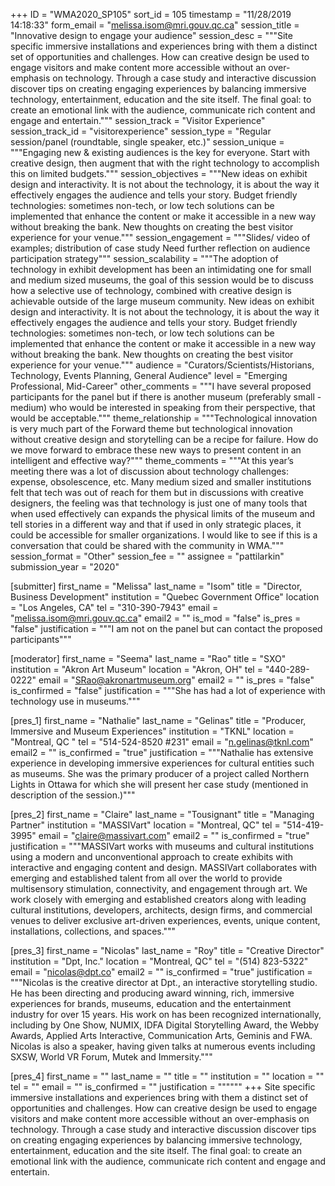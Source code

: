 +++
ID = "WMA2020_SP105"
sort_id = 105
timestamp = "11/28/2019 14:18:33"
form_email = "melissa.isom@mri.gouv.qc.ca"
session_title = "Innovative design to engage your audience"
session_desc = """Site specific immersive installations and experiences bring with them a distinct set of opportunities and challenges. How can creative design be used to engage visitors and make content more accessible without an over-emphasis on technology. Through a case study and interactive discussion discover tips on creating engaging experiences by balancing immersive technology, entertainment, education and the site itself. The final goal: to create an emotional link with the audience, communicate rich content and engage and entertain."""
session_track = "Visitor Experience"
session_track_id = "visitorexperience"
session_type = "Regular session/panel (roundtable, single speaker, etc.)"
session_unique = """Engaging new & existing audiences is the key for everyone. Start with creative design, then augment that with the right technology to accomplish this on limited budgets."""
session_objectives = """New ideas on exhibit design and interactivity. It is not about the technology, it is about the way it effectively engages the audience and tells your story. Budget friendly technologies: sometimes non-tech, or low tech solutions can be implemented that enhance the content or make it accessible in a new way without breaking the bank. New thoughts on creating the best visitor experience for your venue."""
session_engagement = """Slides/ video of examples; distribution of case study Need further reflection on audience participation strategy"""
session_scalability = """The adoption of technology in exhibit development has been an intimidating one for small and medium sized museums, the goal of this session would be to discuss how a selective use of technology, combined with creative design is achievable outside of the large museum community. New ideas on exhibit design and interactivity. It is not about the technology, it is about the way it effectively engages the audience and tells your story. Budget friendly technologies: sometimes non-tech, or low tech solutions can be implemented that enhance the content or make it accessible in a new way without breaking the bank. New thoughts on creating the best visitor experience for your venue."""
audience = "Curators/Scientists/Historians, Technology, Events Planning, General Audience"
level = "Emerging Professional, Mid-Career"
other_comments = """I have several proposed participants for the panel but if there is another museum (preferably small - medium) who would be interested in speaking from their perspective, that would be acceptable."""
theme_relationship = """Technological innovation is very much part of the Forward theme but technological innovation without creative design and storytelling can be a recipe for failure. How do we move forward to embrace these new ways to present content in an intelligent and effective way?"""
theme_comments = """At this year’s meeting there was a lot of discussion about technology challenges: expense, obsolescence, etc. Many medium sized and smaller institutions felt that tech was out of reach for them but in discussions with creative designers, the feeling was that technology is just one of many tools that when used effectively can expands the physical limits of the museum and tell stories in a different way and that if used in only strategic places, it could be accessible for smaller organizations. I would like to see if this is a conversation that could be shared with the community in WMA."""
session_format = "Other"
session_fee = ""
assignee = "pattilarkin"
submission_year = "2020"

[submitter]
first_name = "Melissa"
last_name = "Isom"
title = "Director, Business Development"
institution = "Quebec Government Office"
location = "Los Angeles, CA"
tel = "310-390-7943"
email = "melissa.isom@mri.gouv.qc.ca"
email2 = ""
is_mod = "false"
is_pres = "false"
justification = """I am not on the panel but can contact the proposed participants"""

[moderator]
first_name = "Seema"
last_name = "Rao"
title = "SXO"
institution = "Akron Art Museum"
location = "Akron, OH"
tel = "440-289-0222"
email = "SRao@akronartmuseum.org"
email2 = ""
is_pres = "false"
is_confirmed = "false"
justification = """She has had a lot of experience with technology use in museums."""

[pres_1]
first_name = "Nathalie"
last_name = "Gelinas"
title = "Producer, Immersive and Museum Experiences"
institution = "TKNL"
location = "Montreal, QC "
tel = "514-524-8520 #231"
email = "n.gelinas@tknl.com"
email2 = ""
is_confirmed = "true"
justification = """Nathalie has extensive experience in developing immersive experiences for cultural entities such as museums. She was the primary producer of a project called Northern Lights in Ottawa for which she will present her case study (mentioned in description of the session.)"""

[pres_2]
first_name = "Claire"
last_name = "Tousignant"
title = "Managing Partner"
institution = "MASSIVart"
location = "Montreal, QC"
tel = "514-419-3995"
email = "claire@massivart.com"
email2 = ""
is_confirmed = "true"
justification = """MASSIVart works with museums and cultural institutions using a modern and unconventional approach to create exhibits with interactive and engaging content and design. MASSIVart collaborates with emerging and established talent from all over the world to provide multisensory stimulation, connectivity, and engagement through art. We work closely with emerging and established creators along with leading cultural institutions, developers, architects, design firms, and commercial venues to deliver exclusive art-driven experiences, events, unique content, installations, collections, and spaces."""

[pres_3]
first_name = "Nicolas"
last_name = "Roy"
title = "Creative Director"
institution = "Dpt, Inc."
location = "Montreal, QC"
tel = "(514) 823-5322"
email = "nicolas@dpt.co"
email2 = ""
is_confirmed = "true"
justification = """Nicolas is the creative director at Dpt., an interactive storytelling studio. He has been directing and producing award winning, rich, immersive experiences for brands, museums, education and the entertainment industry for over 15 years. His work on has been recognized internationally, including by One Show, NUMIX, IDFA Digital Storytelling Award, the Webby Awards, Applied Arts Interactive, Communication Arts, Geminis and FWA. Nicolas is also a speaker, having given talks at numerous events including SXSW, World VR Forum, Mutek and Immersity."""

[pres_4]
first_name = ""
last_name = ""
title = ""
institution = ""
location = ""
tel = ""
email = ""
is_confirmed = ""
justification = """"""
+++
Site specific immersive installations and experiences bring with them a distinct set of opportunities and challenges. How can creative design be used to engage visitors and make content more accessible without an over-emphasis on technology. Through a case study and interactive discussion discover tips on creating engaging experiences by balancing immersive technology, entertainment, education and the site itself. The final goal: to create an emotional link with the audience, communicate rich content and engage and entertain.